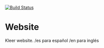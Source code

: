 [![Build Status](https://travis-ci.org/kleer-la/kleer-website.png?branch=master)](https://travis-ci.org/kleer-la/kleer-website)

Website
=======

Kleer website.
<url>/es para español
<url>/en para inglés
